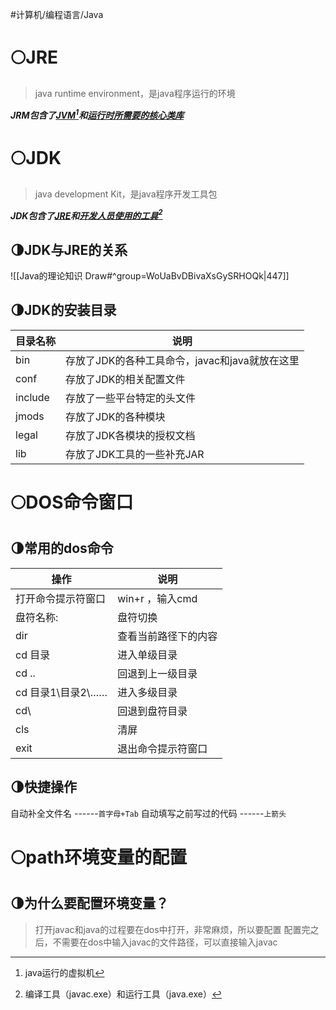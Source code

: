 #计算机/编程语言/Java 
# 🌕JRE
>java runtime environment，是java程序运行的环境

***JRM包含了<u>JVM</u>[^1]和<u>运行时所需要的核心类库</u>***

[^1]:java运行的虚拟机
# 🌕JDK
>java development Kit，是java程序开发工具包

***JDK包含了<u>JRE</u>和<u>开发人员使用的工具</u>[^2]***

[^2]:编译工具（javac.exe）和运行工具（java.exe）
## 🌗JDK与JRE的关系
![[Java的理论知识 Draw#^group=WoUaBvDBivaXsGySRHOQk|447]]
## 🌗JDK的安装目录
| **目录名称**          | **说明**          |
| -------------- | -------------- | 
| bin | 存放了JDK的各种工具命令，javac和java就放在这里 | 
| conf | 存放了JDK的相关配置文件 |
| include | 存放了一些平台特定的头文件 | 
| jmods | 存放了JDK的各种模块 | 
| legal | 存放了JDK各模块的授权文档 |
| lib | 存放了JDK工具的一些补充JAR |

# 🌕DOS命令窗口
## 🌗常用的dos命令
| **操作**          | **说明**          |
| -------------- | -------------- | 
| 打开命令提示符窗口 | win+r ，输入cmd | 
| 盘符名称: | 盘符切换 | 
| dir | 查看当前路径下的内容 |
| cd 目录          | 进入单级目录     |
| cd .. | 回退到上一级目录 | 
| cd 目录1\目录2\…… | 进入多级目录 | 
| cd\ | 回退到盘符目录 |
| cls | 清屏 | 
| exit | 退出命令提示符窗口 |
## 🌗快捷操作
自动补全文件名  ------`首字母+Tab`
自动填写之前写过的代码  ------`上箭头`
# 🌕path环境变量的配置
## 🌗为什么要配置环境变量？
>打开javac和java的过程要在dos中打开，非常麻烦，所以要配置
>配置完之后，不需要在dos中输入javac的文件路径，可以直接输入javac



























